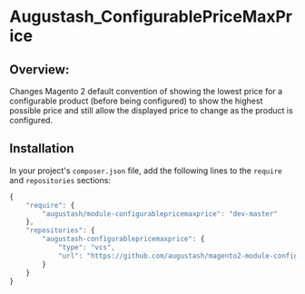 # Augustash_ConfigurablePriceMaxPrice

## Overview:

Changes Magento 2 default convention of showing the lowest price for a configurable product (before being configured) to show the highest possible price and still allow the displayed price to change as the product is configured.



## Installation

In your project's `composer.json` file, add the following lines to the `require` and `repositories` sections:

```js
{
    "require": {
        "augustash/module-configurablepricemaxprice": "dev-master"
    },
    "repositories": {
        "augustash-configurablepricemaxprice": {
            "type": "vcs",
            "url": "https://github.com/augustash/magento2-module-configurableprice-max-price.git"
        }
    }
}
```
